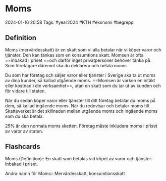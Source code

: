 # Moms

2024-01-16 20:58
Tags: #year2024 #KTH #ekonomi #begrepp

## Definition

Moms (mervärdesskatt) är en skatt som vi alla betalar när vi köper varor och tjänster. Den kan tänkas som en konsumtions skatt. Momsen är ofta ==inbakad i priset ==och därför inget privatpersoner behöver tänka på. Som företagare däremot ska du deklarera och betala moms.

Du som har företag och säljer varor eller tjänster i Sverige ska ta ut moms av dina kunder, så kallad utgående moms. ==Momsen är varken en intäkt eller kostnad i din verksamhet==, utan en skatt som du tar ut av kunden och för vidare till staten.

När du sedan köper varor eller tjänster till ditt företag betalar du moms på dem, så kallad ingående moms. När du redovisar och betalar moms till Skatteverket är det skillnaden mellan utgående moms och ingående moms som du ska betala.

25% är den normala moms skatten. Företag måste inkludera moms i priset av varor av staten.

## Flashcards

Moms (Definition):: En skatt som betalas vid köpet av varor och tjänster. Inbakad i priset.
<!--SR:!2024-01-25,3,252!2024-01-26,4,272-->

Andra namn för Moms:: Mervärdesskatt, konsumtionsskatt
<!--SR:!2024-01-25,4,270!2024-01-26,4,272-->
